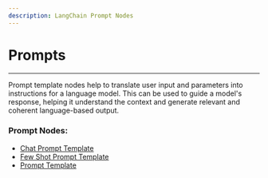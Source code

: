 ```yaml
---
description: LangChain Prompt Nodes
---
```


# Prompts

***

Prompt template nodes help to translate user input and parameters into instructions for a language model. This can be used to guide a model's response, helping it understand the context and generate relevant and coherent language-based output.

### Prompt Nodes:

* [Chat Prompt Template](chat-prompt-template.md)
* [Few Shot Prompt Template](few-shot-prompt-template.md)
* [Prompt Template](prompt-template.md)
